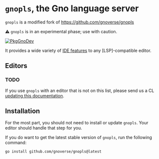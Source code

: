 # `gnopls`, the Gno language server

`gnopls` is a modified fork of https://github.com/gnoverse/gnopls

⚠️  `gnopls` is in an experimental phase; use with caution.

[![PkgGnoDev](https://pkg.gno.dev/badge/github.com/gnoverse/gnopls)](https://pkg.gno.dev/github.com/gnoverse/gnopls)

It provides a wide variety of [IDE features](doc/features/README.md) to any [LSP]-compatible editor.

## Editors

### TODO

If you use `gnopls` with an editor that is not on this list, please send us a CL [updating this documentation](doc/contributing.md).

## Installation

For the most part, you should not need to install or update `gnopls`. Your editor should handle that step for you.

If you do want to get the latest stable version of `gnopls`, run the following command:

```sh
go install github.com/gnoverse/gnopls@latest
```
